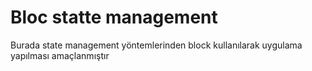 # Bloc statte management
Burada state management yöntemlerinden block kullanılarak uygulama yapılması amaçlanmıştır

